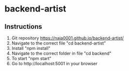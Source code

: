 # backend-artist

## Instructions

1. Git repository https://naja0001.github.io/backend-artist/ <br>
2. Navigate to the correct file "cd backend-artist"<br>
3. Install "npm install"<br>
4. Navigate to the correct folder in file "cd backend"<br>
5. To start "npm start"<br>
6. Go to http://localhost:5001 in your browser
